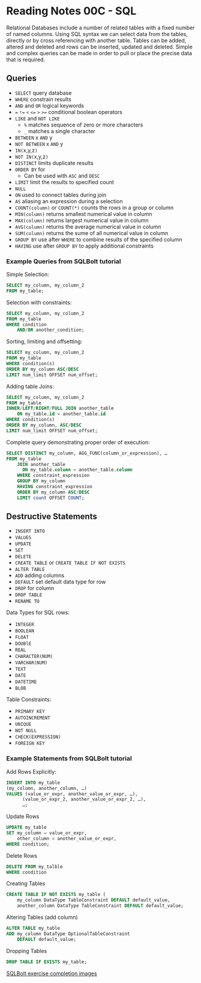 # Reading Notes 00C - SQL

Relational Databases include a number of related tables with a fixed number of named columns. Using SQL syntax we can select data from the tables, directly or by cross referencing with another table. Tables can be added, altered and deleted and rows can be inserted, updated and deleted. Simple and complex queries can be made in order to pull or place the precise data that is required.

## Queries

- `SELECT` query database
- `WHERE` constrain results
- `AND` and `OR` logical keywords
- `=` `!=` `<` `<=` `>` `>=` conditional boolean operators
- `LIKE` and `NOT LIKE`
  - `%` matches sequence of zero or more characters
  - `_` matches a single character
- `BETWEEN` x `AND` y 
- `NOT BETWEEN` x `AND` y
- `IN(`x,y,z`)`
- `NOT IN(`x,y,z`)`
- `DISTINCT` limits duplicate results
- `ORDER BY` for 
  - Can be used with `ASC` and `DESC`
- `LIMIT` limit the results to specified count
- `NULL`
- `ON` used to connect tables during join
- `AS` aliasing an expression during a selection
- `COUNT(column)` or `COUNT(*)` counts the rows in a group or column
- `MIN(column)` returns smallest numerical value in column
- `MAX(column)` returns largest numerical value in column
- `AVG(column)` returns the average numerical value in column
- `SUM(column)` returns the sume of all numerical value in column
- `GROUP BY` use after `WHERE` to combine results of the specified column
- `HAVING` use after `GROUP BY` to apply additional constraints


### Example Queries from SQLBolt tutorial

Simple Selection:
``` sql
SELECT my_column, my_column_2
FROM my_table;
```


Selection with constraints:
```sql
SELECT my_column, my_column_2
FROM my_table
WHERE condition
    AND/OR another_condition;
```

Sorting, limiting and offsetting:
```sql
SELECT my_column, my_column_2
FROM my_table
WHERE condition(s)
ORDER BY my_column ASC/DESC
LIMIT num_limit OFFSET num_offset;
```

Adding table Joins:
```sql
SELECT my_column, my_column_2
FROM my_table
INNER/LEFT/RIGHT/FULL JOIN another_table 
    ON my_table.id = another_table.id
WHERE condition(s)
ORDER BY my_column, ASC/DESC
LIMIT num_limit OFFSET num_offset;
```

Complete query demonstrating proper order of execution:
```sql
SELECT DISTINCT my_column, AGG_FUNC(column_or_expression), …
FROM my_table
    JOIN another_table
      ON my_table.column = another_table.column
    WHERE constraint_expression
    GROUP BY my_column
    HAVING constraint_expression
    ORDER BY my_column ASC/DESC
    LIMIT count OFFSET COUNT;
```

## Destructive Statements

- `INSERT INTO`
- `VALUES`
- `UPDATE`
- `SET` 
- `DELETE`
- `CREATE TABLE` or `CREATE TABLE IF NOT EXISTS`
- `ALTER TABLE`
- `ADD` adding columns
- `DEFAULT` set default data type for row
- `DROP` for column 
- `DROP TABLE` 
- `RENAME TO`
  
Data Types for SQL rows:
- `INTEGER`
- `BOOLEAN`
- `FLOAT`
- `DOUBlE`
- `REAL`
- `CHARACTER(NUM)`
- `VARCHAR(NUM)`
- `TEXT`
- `DATE`
- `DATETIME`
- `BLOB`

Table Constraints:
- `PRIMARY KEY`
- `AUTOINCREMENT`
- `UNIQUE`
- `NOT NULL`
- `CHECK(EXPRESSION)`
- `FOREIGN KEY`

### Example Statements from SQLBolt tutorial

Add Rows Explicitly:
```sql
INSERT INTO my_table
(my_column, another_column, …)
VALUES (value_or_expr, another_value_or_expr, …),
      (value_or_expr_2, another_value_or_expr_2, …),
      …;
```
Update Rows
```sql
UPDATE my_table
SET my_column = value_or_expr, 
    other_column = another_value_or_expr, 
WHERE condition;
```

Delete Rows
```sql
DELETE FROM my_talble
WHERE condition
```

Creating Tables
```sql
CREATE TABLE IF NOT EXISTS my_table (
    my_column DataType TableConstraint DEFAULT default_value,
    another_column DataType TableConstraint DEFAULT default_value;
```

Altering Tables (add column)
```sql
ALTER TABLE my_table
ADD my_column DataType OptionalTableConstraint 
    DEFAULT default_value;
```

Dropping Tables
```sql
DROP TABLE IF EXISTS my_table;
```

[SQLBolt exercise completion images](sql_tutorial_screenshots)

